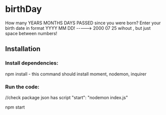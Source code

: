 # birthDay

How many YEARS MONTHS DAYS PASSED since you were born?
Enter your birth date in format YYYY MM DD! -----> 2000 07 25
wihout , but just space between numbers!

## Installation

### Install dependencies:

npm install - this command should install moment, nodemon, inquirer

### Run the code:

//check package json has script "start": "nodemon index.js"

npm start
